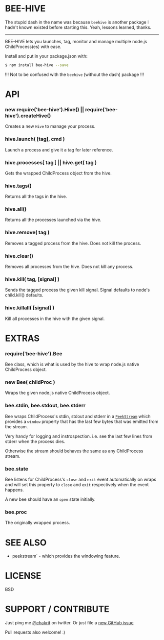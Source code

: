
# BEE-HIVE

The stupid dash in the name was because `beehive` is another package
I hadn't known existed before starting this. Yeah, lessons learned, thanks.

---

BEE-HIVE lets you launches, tag, monitor and manage multiple node.js ChildProcess(es) with ease.

Install and put in your package.json with:

```sh
$ npm install bee-hive --save
```

!!! Not to be confused with the `beehive` (without the dash) package !!!

# API

### new require('bee-hive').Hive() || require('bee-hive').createHive()

Creates a new `Hive` to manage your process.

### hive.launch( [tag], cmd )

Launch a process and give it a tag for later reference.

### hive.processes[ tag ] || hive.get( tag )

Gets the wrapped ChildProcess object from the hive.

### hive.tags()

Returns all the tags in the hive.

### hive.all()

Returns all the processes launched via the hive.

### hive.remove( tag )

Removes a tagged process from the hive. Does not kill the process.

### hive.clear()

Removes all processes from the hive. Does not kill any process.

### hive.kill( tag, [signal] )

Sends the tagged process the given kill signal.
Signal defaults to node's child.kill() defaults.

### hive.killall( [signal] )

Kill all processes in the hive with the given signal.

# EXTRAS

### require('bee-hive').Bee

Bee class, which is what is used by the hive to wrap node.js native
ChildProcess object.

### new Bee( childProc )

Wraps the given node.js native ChildProcess object.

### bee.stdin, bee.stdout, bee.stderr

Bee wraps ChildProcess's stdin, stdout and stderr in a
[`PeekStream`](https://github.com/chakrit/peekstream) which provides
a `window` property that has the last few bytes that was emitted
from the stream.

Very handy for logging and instrospection. i.e. see the last few lines
from stderr when the process dies.

Otherwise the stream should behaves the same as any ChildProcess stream.

### bee.state

Bee listens for ChildProcess's `close` and `exit` event automatically
on wraps and will set this property to `close` and `exit` respectively
when the event happens.

A new bee should have an `open` state initially.

### bee.proc

The originally wrapped process.

# SEE ALSO

* peekstream` - which provides the windowing feature.

# LICENSE

BSD

# SUPPORT / CONTRIBUTE

Just ping me [@chakrit](http://twitter.com/chakrit) on twitter.
Or just file a [new GitHub issue](https://github.com/chakrit/peekstream/issues/new)

Pull requests also welcome! :)

